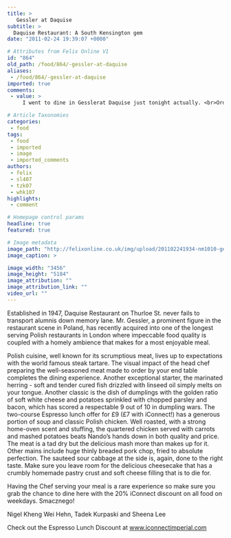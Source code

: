 ```yaml
---
title: >
   Gessler at Daquise
subtitle: >
  Daquise Restaurant: A South Kensington gem
date: "2011-02-24 19:39:07 +0000"

# Attributes from Felix Online V1
id: "864"
old_path: /food/864/-gessler-at-daquise
aliases:
 - /food/864/-gessler-at-daquise
imported: true
comments:
 - value: >
     I went to dine in Gesslerat Daquise just tonight actually. <br>Ordered the marinated herring as a starter. It sure was awesome! Smoked tender raw herring with chopped garlic. A definite must-try! (Rated as 8/10) <br>Had the roasted duck (recommended by the waiter) with apple as my mains. Mash potatoes and red cabbage came along as sides. The duck came with generous amounts of cranberry sauce which reminded me of a nice home-cooked/Christmas meal. (Rated as 8/10) <br>My other friend had the roasted chicken with egg pasta in broth. Chicken breast was a little on the dry side.. I rate this as average (6/10) <br> <br>In portion-wise, this is definitely a place to go to. The portion sizes are huge! <br>All in all, only spent about £30 for the meal (thanks to the 20% discount).,I went to dine in Gesslerat Daquise just tonight actually. <br>Ordered the marinated herring as a starter. It sure was awesome! Smoked tender raw herring with chopped garlic. A definite must-try! (Rated as 8/10) <br>Had the roasted duck (recommended by the waiter)

# Article Taxonomies
categories:
 - food
tags:
 - food
 - imported
 - image
 - imported_comments
authors:
 - felix
 - sl407
 - tzk07
 - whk107
highlights:
 - comment

# Homepage control params
headline: true
featured: true

# Image metadata
image_path: "http://felixonline.co.uk/img/upload/201102241934-nm1010-gesslerg.jpg"
image_caption: >

image_width: "3456"
image_height: "5184"
image_attribution: ""
image_attribution_link: ""
video_url: ""
---
```


Established in 1947, Daquise Restaurant on Thurloe St. never fails to transport alumnis down memory lane. Mr. Gessler, a prominent figure in the restaurant scene in Poland, has recently acquired into one of the longest serving Polish restaurants in London where impeccable food quality is coupled with a homely ambience that makes for a most enjoyable meal.

Polish cuisine, well known for its scrumptious meat, lives up to expectations with the world famous steak tartare. The visual impact of the head chef preparing the well-seasoned meat made to order by your end table completes the dining experience. Another exceptional starter, the marinated herring - soft and tender cured fish drizzled with linseed oil simply melts on your tongue. Another classic is the dish of dumplings with the golden ratio of soft white cheese and potatoes sprinkled with chopped parsley and bacon, which has scored a respectable 9 out of 10 in dumpling wars. The two-course Espresso lunch offer for £9 (£7 with iConnect!) has a generous portion of soup and classic Polish chicken. Well roasted, with a strong home-oven scent and stuffing, the quartered chicken served with carrots and mashed potatoes beats Nando’s hands down in both quality and price. The meat is a tad dry but the delicious mash more than makes up for it. Other mains include huge thinly breaded pork chop, fried to absolute perfection. The sauteed sour cabbage at the side is, again, done to the right taste. Make sure you leave room for the delicious cheesecake that has a crumbly homemade pastry crust and soft cheese filling that is to die for.

Having the Chef serving your meal is a rare experience so make sure you grab the chance to dine here with the 20% iConnect discount on all food on weekdays. Smacznego!

Nigel Kheng Wei Hehn, Tadek Kurpaski and Sheena Lee

Check out the Espresso Lunch Discount at www.iconnectimperial.com

